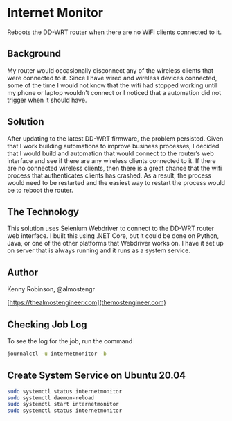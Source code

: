 # Internet Monitor

Reboots the DD-WRT router when there are no WiFi clients connected to it.

## Background

My router would occasionally disconnect any of the wireless clients that were connected to it. Since
I have wired and wireless devices connected, some of the time I would not know that the wifi had
stopped working until my phone or laptop wouldn't connect or I noticed that a automation did not
trigger when it should have.

## Solution

After updating to the latest DD-WRT firmware, the problem persisted.  Given that I work building
automations to improve business processes, I decided that I would build and automation that would
connect to the router’s web interface and see if there are any wireless clients connected to it.
If there are no connected wireless clients, then there is a great chance that the wifi process that
authenticates clients has crashed.  As a result, the process would need to be restarted and the easiest
way to restart the process would be to reboot the router.

## The Technology

This solution uses Selenium Webdriver to connect to the DD-WRT router web interface. I built this using
.NET Core, but it could be done on Python, Java, or one of the other platforms that Webdriver works on.
I have it set up on server that is always running and it runs as a system service.

## Author

Kenny Robinson, @almostengr

[https://thealmostengineer.com](themostengineer.com)

## Checking Job Log

To see the log for the job, run the command

```sh
journalctl -u internetmonitor -b
```

## Create System Service on Ubuntu 20.04

```sh
sudo systemctl status internetmonitor
sudo systemctl daemon-reload
sudo systemctl start internetmonitor 
sudo systemctl status internetmonitor
```
